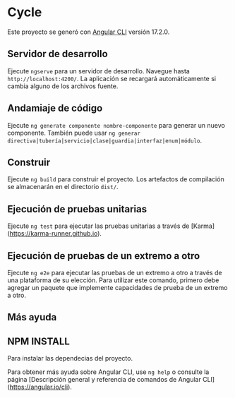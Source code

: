 # Cycle

Este proyecto se generó con [Angular CLI](https://github.com/angular/angular-cli) versión 17.2.0.

## Servidor de desarrollo

Ejecute `ngserve` para un servidor de desarrollo. Navegue hasta `http://localhost:4200/`. La aplicación se recargará automáticamente si cambia alguno de los archivos fuente.

## Andamiaje de código

Ejecute `ng generate componente nombre-componente` para generar un nuevo componente. También puede usar `ng generar directiva|tubería|servicio|clase|guardia|interfaz|enum|módulo`.

## Construir

Ejecute `ng build` para construir el proyecto. Los artefactos de compilación se almacenarán en el directorio `dist/`.

## Ejecución de pruebas unitarias

Ejecute `ng test` para ejecutar las pruebas unitarias a través de [Karma] (https://karma-runner.github.io).

## Ejecución de pruebas de un extremo a otro

Ejecute `ng e2e` para ejecutar las pruebas de un extremo a otro a través de una plataforma de su elección. Para utilizar este comando, primero debe agregar un paquete que implemente capacidades de prueba de un extremo a otro.

## Más ayuda

## NPM INSTALL 

Para instalar las dependecias del proyecto.

Para obtener más ayuda sobre Angular CLI, use `ng help` o consulte la página [Descripción general y referencia de comandos de Angular CLI] (https://angular.io/cli).
